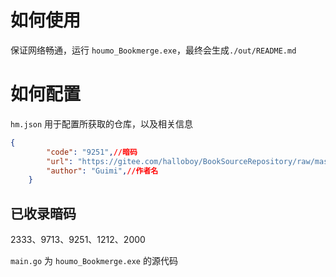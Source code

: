 # 如何使用
保证网络畅通，运行 `houmo_Bookmerge.exe`，最终会生成`./out/README.md`

# 如何配置
`hm.json` 用于配置所获取的仓库，以及相关信息
```json
{
        "code": "9251",//暗码
        "url": "https://gitee.com/halloboy/BookSourceRepository/raw/master/repository.json",//仓库raw地址
        "author": "Guimi",//作者名
    }
```
## 已收录暗码
2333、9713、9251、1212、2000

`main.go` 为 `houmo_Bookmerge.exe` 的源代码